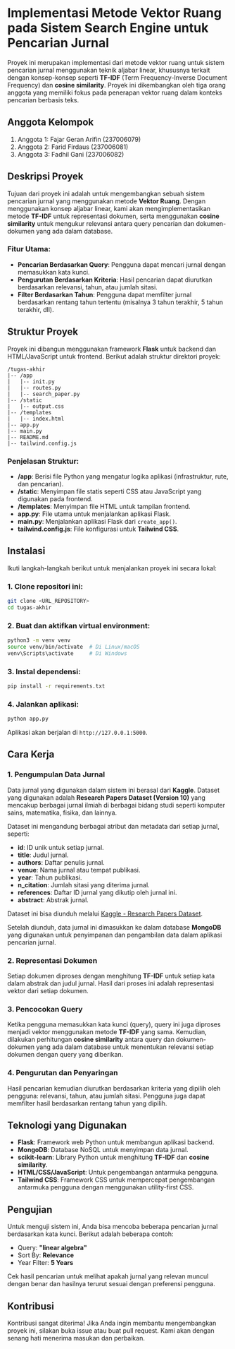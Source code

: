 # Implementasi Metode Vektor Ruang pada Sistem Search Engine untuk Pencarian Jurnal

Proyek ini merupakan implementasi dari metode vektor ruang untuk sistem pencarian jurnal menggunakan teknik aljabar linear, khususnya terkait dengan konsep-konsep seperti **TF-IDF** (Term Frequency-Inverse Document Frequency) dan **cosine similarity**. Proyek ini dikembangkan oleh tiga orang anggota yang memiliki fokus pada penerapan vektor ruang dalam konteks pencarian berbasis teks.

## Anggota Kelompok
1. Anggota 1: Fajar Geran Arifin (237006079)
2. Anggota 2: Farid Firdaus (237006081)
3. Anggota 3: Fadhil Gani (237006082)

## Deskripsi Proyek
Tujuan dari proyek ini adalah untuk mengembangkan sebuah sistem pencarian jurnal yang menggunakan metode **Vektor Ruang**. Dengan menggunakan konsep aljabar linear, kami akan mengimplementasikan metode **TF-IDF** untuk representasi dokumen, serta menggunakan **cosine similarity** untuk mengukur relevansi antara query pencarian dan dokumen-dokumen yang ada dalam database.

### Fitur Utama:
- **Pencarian Berdasarkan Query**: Pengguna dapat mencari jurnal dengan memasukkan kata kunci.
- **Pengurutan Berdasarkan Kriteria**: Hasil pencarian dapat diurutkan berdasarkan relevansi, tahun, atau jumlah sitasi.
- **Filter Berdasarkan Tahun**: Pengguna dapat memfilter jurnal berdasarkan rentang tahun tertentu (misalnya 3 tahun terakhir, 5 tahun terakhir, dll).

## Struktur Proyek
Proyek ini dibangun menggunakan framework **Flask** untuk backend dan HTML/JavaScript untuk frontend. Berikut adalah struktur direktori proyek:

```
/tugas-akhir
|-- /app
|   |-- init.py
|   |-- routes.py
|   |-- search_paper.py
|-- /static
|   |-- output.css
|-- /templates
|   |-- index.html
|-- app.py
|-- main.py
|-- README.md
|-- tailwind.config.js
```

### Penjelasan Struktur:
- **/app**: Berisi file Python yang mengatur logika aplikasi (infrastruktur, rute, dan pencarian).
- **/static**: Menyimpan file statis seperti CSS atau JavaScript yang digunakan pada frontend.
- **/templates**: Menyimpan file HTML untuk tampilan frontend.
- **app.py**: File utama untuk menjalankan aplikasi Flask.
- **main.py**: Menjalankan aplikasi Flask dari `create_app()`.
- **tailwind.config.js**: File konfigurasi untuk **Tailwind CSS**.

## Instalasi
Ikuti langkah-langkah berikut untuk menjalankan proyek ini secara lokal:

### 1. Clone repositori ini:
```bash
git clone <URL_REPOSITORY>
cd tugas-akhir
```

### 2. Buat dan aktifkan virtual environment:
```bash
python3 -m venv venv
source venv/bin/activate  # Di Linux/macOS
venv\Scripts\activate     # Di Windows
```

### 3. Instal dependensi:
```bash
pip install -r requirements.txt
```

### 4. Jalankan aplikasi:
```bash
python app.py
```
Aplikasi akan berjalan di `http://127.0.0.1:5000`.

## Cara Kerja
### 1. Pengumpulan Data Jurnal
Data jurnal yang digunakan dalam sistem ini berasal dari **Kaggle**. Dataset yang digunakan adalah **Research Papers Dataset (Version 10)** yang mencakup berbagai jurnal ilmiah di berbagai bidang studi seperti komputer sains, matematika, fisika, dan lainnya.

Dataset ini mengandung berbagai atribut dan metadata dari setiap jurnal, seperti:
- **id**: ID unik untuk setiap jurnal.
- **title**: Judul jurnal.
- **authors**: Daftar penulis jurnal.
- **venue**: Nama jurnal atau tempat publikasi.
- **year**: Tahun publikasi.
- **n_citation**: Jumlah sitasi yang diterima jurnal.
- **references**: Daftar ID jurnal yang dikutip oleh jurnal ini.
- **abstract**: Abstrak jurnal.

Dataset ini bisa diunduh melalui [Kaggle - Research Papers Dataset](https://www.kaggle.com/datasets/nechbamohammed/research-papers-dataset/data).

Setelah diunduh, data jurnal ini dimasukkan ke dalam database **MongoDB** yang digunakan untuk penyimpanan dan pengambilan data dalam aplikasi pencarian jurnal.

### 2. Representasi Dokumen
Setiap dokumen diproses dengan menghitung **TF-IDF** untuk setiap kata dalam abstrak dan judul jurnal. Hasil dari proses ini adalah representasi vektor dari setiap dokumen.

### 3. Pencocokan Query
Ketika pengguna memasukkan kata kunci (query), query ini juga diproses menjadi vektor menggunakan metode **TF-IDF** yang sama. Kemudian, dilakukan perhitungan **cosine similarity** antara query dan dokumen-dokumen yang ada dalam database untuk menentukan relevansi setiap dokumen dengan query yang diberikan.

### 4. Pengurutan dan Penyaringan
Hasil pencarian kemudian diurutkan berdasarkan kriteria yang dipilih oleh pengguna: relevansi, tahun, atau jumlah sitasi. Pengguna juga dapat memfilter hasil berdasarkan rentang tahun yang dipilih.

## Teknologi yang Digunakan
- **Flask**: Framework web Python untuk membangun aplikasi backend.
- **MongoDB**: Database NoSQL untuk menyimpan data jurnal.
- **scikit-learn**: Library Python untuk menghitung **TF-IDF** dan **cosine similarity**.
- **HTML/CSS/JavaScript**: Untuk pengembangan antarmuka pengguna.
- **Tailwind CSS**: Framework CSS untuk mempercepat pengembangan antarmuka pengguna dengan menggunakan utility-first CSS.

## Pengujian
Untuk menguji sistem ini, Anda bisa mencoba beberapa pencarian jurnal berdasarkan kata kunci. Berikut adalah beberapa contoh:

- Query: **"linear algebra"**
- Sort By: **Relevance**
- Year Filter: **5 Years**

Cek hasil pencarian untuk melihat apakah jurnal yang relevan muncul dengan benar dan hasilnya terurut sesuai dengan preferensi pengguna.

## Kontribusi
Kontribusi sangat diterima! Jika Anda ingin membantu mengembangkan proyek ini, silakan buka issue atau buat pull request. Kami akan dengan senang hati menerima masukan dan perbaikan.
